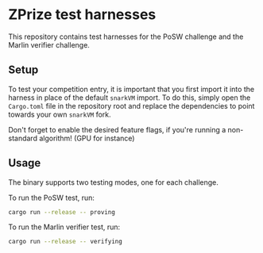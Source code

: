 # ZPrize test harnesses

This repository contains test harnesses for the PoSW challenge and the Marlin verifier challenge.

## Setup

To test your competition entry, it is important that you first import it into the harness in place of the default `snarkVM` import. To do this, simply open the `Cargo.toml` file in the repository root and replace the dependencies to point towards your own `snarkVM` fork.

Don't forget to enable the desired feature flags, if you're running a non-standard algorithm! (GPU for instance)

## Usage

The binary supports two testing modes, one for each challenge.

To run the PoSW test, run:

```bash
cargo run --release -- proving
```

To run the Marlin verifier test, run:

```bash
cargo run --release -- verifying
```
